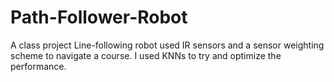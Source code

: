 # Path-Follower-Robot
A class project
Line-following robot used IR sensors and a sensor weighting scheme to navigate a course. 
I used KNNs to try and optimize the performance.
